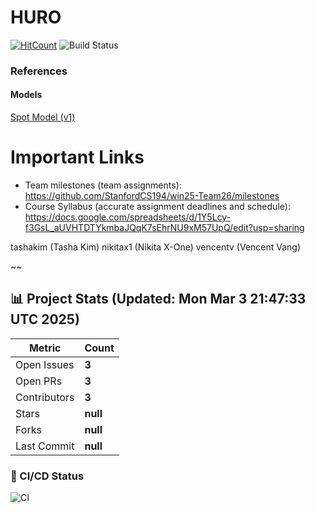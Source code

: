 # HURO

[![HitCount](https://hits.dwyl.com/StanfordCS194/win25-Team26.svg?style=flat-square)](http://hits.dwyl.com/StanfordCS194/win25-Team26)
![Build Status](https://github.com/StanfordCS194/win25-Team26/actions/workflows/c-cpp.yml/badge.svg)

### References

#### Models
[Spot Model (v1)](https://sketchfab.com/3d-models/old-spot-mini-rigged-5dcbee77730640269cef5bd2587e328a)

# Important Links
- Team milestones (team assignments): https://github.com/StanfordCS194/win25-Team26/milestones
- Course Syllabus (accurate assignment deadlines and schedule): https://docs.google.com/spreadsheets/d/1Y5Lcy-f3GsL_aUVHTDTYkmbaJQqK7sEhrNU9xM57UpQ/edit?usp=sharing

tashakim (Tasha Kim)
nikitax1 (Nikita X-One)
vencentv (Vencent Vang)

~~
## 📊 Project Stats (Updated: Mon Mar  3 21:47:33 UTC 2025)

| Metric            | Count |
|-------------------|-------|
| Open Issues    | **3** |
| Open PRs      | **3** |
| Contributors   | **3** |
| Stars         | **null** |
| Forks         | **null** |
| Last Commit   | **null** |

### 📌 CI/CD Status
![CI](https://img.shields.io/badge/CI-Unknown-lightgrey?style=flat-square)
